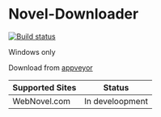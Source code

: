 # Novel-Downloader

[![Build status](https://ci.appveyor.com/api/projects/status/t8dqj3a7hv2v2b2q?svg=true)](https://ci.appveyor.com/project/gmastergreatee/novel-downloader)

Windows only

Download from [appveyor](https://ci.appveyor.com/project/gmastergreatee/novel-downloader/build/artifacts)

|Supported Sites|Status|
|-----|------|
|WebNovel.com|In develoopment|
